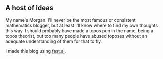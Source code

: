 ## A host of ideas

My name's Morgan. I'll never be the most famous or consistent mathematics blogger, but at least I'll know where to find my own thoughts this way. I should probably have made a topos pun in the name, being a topos theorist, but too many people have abused toposes without an adequate understanding of them for that to fly.

I made this blog using [fast.ai](https://www.fast.ai).
